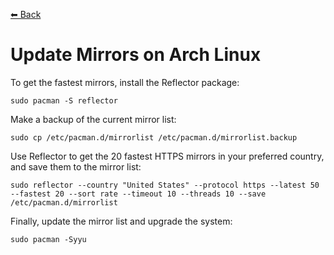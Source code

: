 [⬅ Back](../)

# Update Mirrors on Arch Linux

To get the fastest mirrors, install the Reflector package:
```
sudo pacman -S reflector
```

Make a backup of the current mirror list:
```
sudo cp /etc/pacman.d/mirrorlist /etc/pacman.d/mirrorlist.backup
```

Use Reflector to get the 20 fastest HTTPS mirrors in your preferred country, and save them to the mirror list:
```
sudo reflector --country "United States" --protocol https --latest 50 --fastest 20 --sort rate --timeout 10 --threads 10 --save /etc/pacman.d/mirrorlist
```

Finally, update the mirror list and upgrade the system:
```
sudo pacman -Syyu
```
